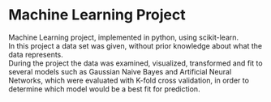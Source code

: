 # Machine Learning Project
Machine Learning project, implemented in python, using scikit-learn.<br>
In this project a data set was given, without prior knowledge about what the data represents.<br>
During the project the data was examined, visualized, transformed and fit to several models such as Gaussian Naive Bayes and Artificial Neural Networks, which were evaluated
with K-fold cross validation, in order to determine which model would be a best fit for prediction.

